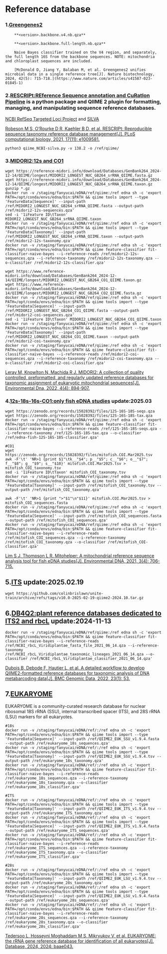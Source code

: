 # Reference database

### 1.[Greengenes2](https://ftp.microbio.me/greengenes_release/current/)

        **<version>.backbone.v4.nb.qza**
    
        **<version>.backbone.full-length.nb.qza**
        
        Naive Bayes classifier trained on the V4 region, and separately, the full length 16S from the backbone sequences. NOTE: mitochondria and chloroplast sequences are included.
    
        [McDonald D, Jiang Y, Balaban M, et al. Greengenes2 unifies microbial data in a single reference tree[J]. Nature biotechnology, 2024, 42(5): 715-718.](https://www.nature.com/articles/s41587-023-01845-1)

### 2.[RESCRIPt:REference Sequence annotation and CuRatIon Pipeline](https://github.com/bokulich-lab/RESCRIPt) is a python package and QIIME 2 plugin for formatting, managing, and manipulating sequence reference databases. 

[NCBI RefSeq Targeted Loci Project](https://www.ncbi.nlm.nih.gov/refseq/targetedloci/) and [SILVA](https://forum.qiime2.org/t/processing-filtering-and-evaluating-the-silva-database-and-other-reference-sequence-data-with-rescript/15494)
   
[Robeson M S, O’Rourke D R, Kaehler B D, et al. RESCRIPt: Reproducible sequence taxonomy reference database management[J]. PLoS computational biology, 2021, 17(11): e1009581.](https://journals.plos.org/ploscompbiol/article?id=10.1371/journal.pcbi.1009581)

    python3 qiime_NCBI-silva.py -v 138.2 -o /ref/qiime/

### 3.[MIDORI2:12s and CO1](https://reference-midori.info)

    wget https://reference-midori.info/download/Databases/GenBank264_2024-12-14/QIIME/longest/MIDORI2_LONGEST_NUC_GB264_srRNA_QIIME.fasta.gz
    wget https://reference-midori.info/download/Databases/GenBank264_2024-12-14/QIIME/longest/MIDORI2_LONGEST_NUC_GB264_srRNA_QIIME.taxon.gz
    gunzip *.gz
    docker run -v /staging/fanyucai/eDNA/ref/qiime:/ref edna sh -c 'export PATH=/opt/conda/envs/edna/bin:$PATH && qiime tools import --type 'FeatureData[Sequence]' --input-path /ref/MIDORI2_LONGEST_NUC_GB264_srRNA_QIIME.fasta --output-path /ref/midori2-12s-sequences.qza'
    sed -i '1iFeature ID\tTaxon' MIDORI2_LONGEST_NUC_GB264_srRNA_QIIME.taxon
    docker run -v /staging/fanyucai/eDNA/ref/qiime:/ref edna sh -c 'export PATH=/opt/conda/envs/edna/bin:$PATH && qiime tools import --type 'FeatureData[Taxonomy]' --input-path /ref/MIDORI2_LONGEST_NUC_GB264_srRNA_QIIME.taxon --output-path /ref/midori2-12s-taxonomy.qza'
    docker run -v /staging/fanyucai/eDNA/ref/qiime:/ref edna sh -c 'export PATH=/opt/conda/envs/edna/bin:$PATH && qiime feature-classifier fit-classifier-naive-bayes --i-reference-reads /ref/midori2-12s-sequences.qza --i-reference-taxonomy /ref/midori2-12s-taxonomy.qza --o-classifier /ref/midori2-12s-classifier.qza'

    wget https://www.reference-midori.info/download/Databases/GenBank264_2024-12-14/QIIME/longest/MIDORI2_LONGEST_NUC_GB264_CO1_QIIME.taxon.gz
    wget https://www.reference-midori.info/download/Databases/GenBank264_2024-12-14/QIIME/longest/MIDORI2_LONGEST_NUC_GB264_CO2_QIIME.fasta.gz
    docker run -v /staging/fanyucai/eDNA/ref/qiime:/ref edna sh -c 'export PATH=/opt/conda/envs/edna/bin:$PATH && qiime tools import --type 'FeatureData[Sequence]' --input-path /ref/MIDORI2_LONGEST_NUC_GB264_CO1_QIIME.fasta --output-path /ref/midori2-coi-sequences.qza'
    sed -i '1iFeature ID\tTaxon' MIDORI2_LONGEST_NUC_GB264_CO1_QIIME.taxon
    docker run -v /staging/fanyucai/eDNA/ref/qiime:/ref edna sh -c 'export PATH=/opt/conda/envs/edna/bin:$PATH && qiime tools import --type 'FeatureData[Taxonomy]' --input-path /ref/MIDORI2_LONGEST_NUC_GB264_CO1_QIIME.taxon --output-path /ref/midori2-coi-taxonomy.qza'
    docker run -v /staging/fanyucai/eDNA/ref/qiime:/ref edna sh -c 'export PATH=/opt/conda/envs/edna/bin:$PATH && qiime feature-classifier fit-classifier-naive-bayes --i-reference-reads /ref/midori2-coi-sequences.qza --i-reference-taxonomy /ref/midori2-coi-taxonomy.qza --o-classifier /ref/midori2-coi-classifier.qza'

[Leray M, Knowlton N, Machida R J. MIDORI2: A collection of quality controlled, preformatted, and regularly updated reference databases for taxonomic assignment of eukaryotic mitochondrial sequences[J]. Environmental Dna, 2022, 4(4): 894-907.](https://onlinelibrary.wiley.com/doi/full/10.1002/edn3.303)
 
### 4.[12s-18s-16s-CO1:only fish eDNA studies](https://zenodo.org/records/15028392) update:2025.03

    wget https://zenodo.org/records/15028392/files/12S-16S-18S-seqs.qza
    wget https://zenodo.org/records/15028392/files/12S-16S-18S-tax.qza
    docker run -v /staging/fanyucai/eDNA/ref/qiime:/ref edna sh -c 'export PATH=/opt/conda/envs/edna/bin:$PATH && qiime feature-classifier fit-classifier-naive-bayes --i-reference-reads /ref/12S-16S-18S-seqs.qza --i-reference-taxonomy /ref/12S-16S-18S-tax.qza --o-classifier /ref/edna-fish-12S-16S-18S-classifier.qza'
    
    #CO1
    wget https://zenodo.org/records/15028392/files/mitofish.COI.Mar2025.tsv
    awk -F'\t' 'NR>1 {print $1"\tk__"$4"; p__"$5"; c__"$6"; o__"$7"; f__"$8"; g__"$9"; s__"$10}' mitofish.COI.Mar2025.tsv > mitofish_COI_taxonomy.tsv
    sed -i '1iFeature ID\tTaxon' mitofish_COI_taxonomy.tsv
    docker run -v /staging/fanyucai/eDNA/ref/qiime:/ref edna sh -c 'export PATH=/opt/conda/envs/edna/bin:$PATH && qiime tools import --type 'FeatureData[Taxonomy]' --input-path /ref/mitofish_COI_taxonomy.tsv --output-path /ref/mitofish_COI_taxonomy.qza'
    
    awk -F'\t' 'NR>1 {print ">"$1"\n"$11}' mitofish.COI.Mar2025.tsv > mitofish_COI_sequences.fasta
    docker run -v /staging/fanyucai/eDNA/ref/qiime:/ref edna sh -c 'export PATH=/opt/conda/envs/edna/bin:$PATH && qiime tools import --type 'FeatureData[Sequence]' --input-path /ref/mitofish_COI_sequences.fasta --output-path /ref/mitofish_COI_sequences.qza'
    docker run -v /staging/fanyucai/eDNA/ref/qiime:/ref edna sh -c 'export PATH=/opt/conda/envs/edna/bin:$PATH && qiime feature-classifier fit-classifier-naive-bayes --i-reference-reads /ref/mitofish_COI_sequences.qza --i-reference-taxonomy /ref/mitofish_COI_taxonomy.qza --o-classifier /ref/mitofish_COI-classifier.qza'
    
[Lim S J, Thompson L R. Mitohelper: A mitochondrial reference sequence analysis tool for fish eDNA studies[J]. Environmental DNA, 2021, 3(4): 706-715.](https://onlinelibrary.wiley.com/doi/full/10.1002/edn3.187)

## 5.[ITS](https://github.com/colinbrislawn/unite-train) update:2025.02.19

    wget https://github.com/colinbrislawn/unite-train/archive/refs/tags/v10.0-2025-02-19-qiime2-2024.10.tar.gz

## 6.[DB4Q2:plant reference databases dedicated to ITS2 and rbcL](https://doi.org/10.6084/m9.figshare.17040680) update:2024-11-13

    docker run -v /staging/fanyucai/eDNA/ref/qiime:/ref edna sh -c 'export PATH=/opt/conda/envs/edna/bin:$PATH && qiime feature-classifier fit-classifier-naive-bayes --i-reference-reads /ref/NCBI_rbcL_Viridiplantae_fasta_file_2021_06_14.qza --i-reference-taxonomy /ref/NCBI_rbcL_Viridiplantae_taxonomic_lineages_2021_06_14.qza --o-classifier /ref/NCBI_rbcL_Viridiplantae_classifier_2021_06_14.qza'

[Dubois B, Debode F, Hautier L, et al. A detailed workflow to develop QIIME2-formatted reference databases for taxonomic analysis of DNA metabarcoding data[J]. BMC Genomic Data, 2022, 23(1): 53.](https://bmcgenomdata.biomedcentral.com/articles/10.1186/s12863-022-01067-5)

## 7.[EUKARYOME](https://eukaryome.org/)

EUKARYOME is a community-curated research database for nuclear ribosomal 18S rRNA (SSU), internal transcribed spacer (ITS), and 28S rRNA (LSU) markers for all eukaryotes.

    #18s
    docker run -v /staging/fanyucai/eDNA/ref/:/ref edna sh -c 'export PATH=/opt/conda/envs/edna/bin:$PATH && qiime tools import --type 'FeatureData[Sequence]' --input-path /ref/QIIME2_EUK_SSU_v1.9.4.fasta --output-path /ref/eukaryome_18s_sequences.qza'
    docker run -v /staging/fanyucai/eDNA/ref/:/ref edna sh -c 'export PATH=/opt/conda/envs/edna/bin:$PATH && qiime tools import --type 'FeatureData[Taxonomy]' --input-path /ref/QIIME2_EUK_SSU_v1.9.4.tsv --output-path /ref/eukaryome_18s_taxonomy.qza'
    docker run -v /staging/fanyucai/eDNA/ref/:/ref edna sh -c 'export PATH=/opt/conda/envs/edna/bin:$PATH && qiime feature-classifier fit-classifier-naive-bayes --i-reference-reads /ref/eukaryome_18s_sequences.qza --i-reference-taxonomy /ref/eukaryome_18s_taxonomy.qza --o-classifier /ref/eukaryome_18s_classifier.qza'
    
    #ITS
    docker run -v /staging/fanyucai/eDNA/ref/:/ref edna sh -c 'export PATH=/opt/conda/envs/edna/bin:$PATH && qiime tools import --type 'FeatureData[Taxonomy]' --input-path /ref/QIIME2_EUK_ITS_v1.9.4.tsv --output-path /ref/eukaryome_ITS_taxonomy.qza'
    docker run -v /staging/fanyucai/eDNA/ref/:/ref edna sh -c 'export PATH=/opt/conda/envs/edna/bin:$PATH && qiime tools import --type 'FeatureData[Sequence]' --input-path /ref/QIIME2_EUK_ITS_v1.9.4.fasta --output-path /ref/eukaryome_ITS_sequences.qza'
    docker run -v /staging/fanyucai/eDNA/ref/:/ref edna sh -c 'export PATH=/opt/conda/envs/edna/bin:$PATH && qiime feature-classifier fit-classifier-naive-bayes --i-reference-reads /ref/eukaryome_ITS_sequences.qza --i-reference-taxonomy /ref/eukaryome_ITS_taxonomy.qza --o-classifier /ref/eukaryome_ITS_classifier.qza'
    
    #28s
    docker run -v /staging/fanyucai/eDNA/ref/:/ref edna sh -c 'export PATH=/opt/conda/envs/edna/bin:$PATH && qiime tools import --type 'FeatureData[Taxonomy]' --input-path /ref/QIIME2_EUK_LSU_v1.9.4.tsv --output-path /ref/eukaryome_28s_taxonomy.qza'
    docker run -v /staging/fanyucai/eDNA/ref/:/ref edna sh -c 'export PATH=/opt/conda/envs/edna/bin:$PATH && qiime tools import --type 'FeatureData[Sequence]' --input-path /ref/QIIME2_EUK_LSU_v1.9.4.fasta --output-path /ref/eukaryome_28s_sequences.qza'
    docker run -v /staging/fanyucai/eDNA/ref/:/ref edna sh -c 'export PATH=/opt/conda/envs/edna/bin:$PATH && qiime feature-classifier fit-classifier-naive-bayes --i-reference-reads /ref/eukaryome_28s_sequences.qza --i-reference-taxonomy /ref/eukaryome_28s_taxonomy.qza --o-classifier /ref/eukaryome_28s_classifier.qza'
    
[Tedersoo L, Hosseyni Moghaddam M S, Mikryukov V, et al. EUKARYOME: the rRNA gene reference database for identification of all eukaryotes[J]. Database, 2024, 2024: baae043.](https://academic.oup.com/database/article/doi/10.1093/database/baae043/7691782)
